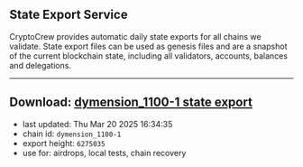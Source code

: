 ## State Export Service
CryptoCrew provides automatic daily state exports for all chains we validate. State export files can be used as genesis files and are a snapshot of the current blockchain state, including all validators, accounts, balances and delegations.

---
**Download: [dymension_1100-1 state export](https://dl-eu2.ccvalidators.com/SERVICE/dymension/dymension_1100-1_export_6275035.json)**
---

- last updated: Thu Mar 20 2025 16:34:35
- chain id: `dymension_1100-1`
- export height: `6275035`
- use for: airdrops, local tests, chain recovery
